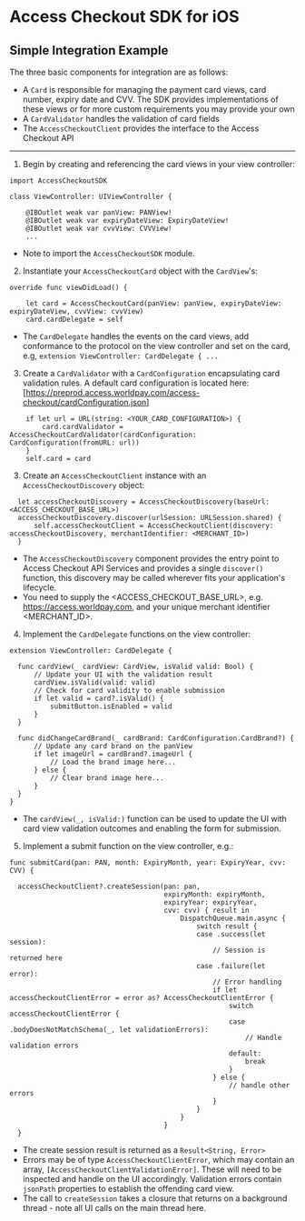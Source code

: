 # Access Checkout SDK for iOS

## Simple Integration Example

The three basic components for integration are as follows:

* A `Card` is responsible for managing the payment card views, card number, expiry date and CVV. The SDK provides implementations
of these views or for more custom requirements you may provide your own
* A `CardValidator` handles the validation of card fields
* The `AccessCheckoutClient` provides the interface to the Access Checkout API

---

1. Begin by creating and referencing the card views in your view controller:

  ```
  import AccessCheckoutSDK

  class ViewController: UIViewController {

      @IBOutlet weak var panView: PANView!
      @IBOutlet weak var expiryDateView: ExpiryDateView!
      @IBOutlet weak var cvvView: CVVView!
      ...
  ```

  * Note to import the `AccessCheckoutSDK` module.

2. Instantiate your `AccessCheckoutCard` object with the `CardView`'s:

  ```
  override func viewDidLoad() {

      let card = AccessCheckoutCard(panView: panView, expiryDateView: expiryDateView, cvvView: cvvView)
      card.cardDelegate = self
  ```

  - The `CardDelegate` handles the events on the card views, add conformance to the protocol on the view controller
  and set on the card, e.g, `extension ViewController: CardDelegate { ...`
  
  3. Create a `CardValidator` with a `CardConfiguration` encapsulating card validation rules. A default card configuration is located here:
  [https://preprod.access.worldpay.com/access-checkout/cardConfiguration.json]
```
    if let url = URL(string: <YOUR_CARD_CONFIGURATION>) {
        card.cardValidator = AccessCheckoutCardValidator(cardConfiguration: CardConfiguration(fromURL: url))
    }
    self.card = card
```

3. Create an `AccessCheckoutClient` instance with an `AccessCheckoutDiscovery` object:

  ```
    let accessCheckoutDiscovery = AccessCheckoutDiscovery(baseUrl: <ACCESS_CHECKOUT_BASE_URL>)
    accessCheckoutDiscovery.discover(urlSession: URLSession.shared) {
        self.accessCheckoutClient = AccessCheckoutClient(discovery: accessCheckoutDiscovery, merchantIdentifier: <MERCHANT_ID>)
    }
  ```

  * The `AccessCheckoutDiscovery` component provides the entry point to Access Checkout API Services and provides a single `discover()` function,
  this discovery may be called wherever fits your application's lifecycle.
  * You need to supply the <ACCESS_CHECKOUT_BASE_URL>, e.g. https://access.worldpay.com, and your unique merchant identifier <MERCHANT_ID>.

4. Implement the `CardDelegate` functions on the view controller:

  ```
  extension ViewController: CardDelegate {

    func cardView(_ cardView: CardView, isValid valid: Bool) {
        // Update your UI with the validation result
        cardView.isValid(valid: valid)
        // Check for card validity to enable submission
        if let valid = card?.isValid() {
            submitButton.isEnabled = valid
        }
    }

    func didChangeCardBrand(_ cardBrand: CardConfiguration.CardBrand?) {
        // Update any card brand on the panView
        if let imageUrl = cardBrand?.imageUrl {
            // Load the brand image here...
        } else {
            // Clear brand image here...
        }
    }
  }
  ```

  * The `cardView(_, isValid:)` function can be used to update the UI with card view validation
  outcomes and enabling the form for submission.

5. Implement a submit function on the view controller, e.g.:

  ```
  func submitCard(pan: PAN, month: ExpiryMonth, year: ExpiryYear, cvv: CVV) {

    accessCheckoutClient?.createSession(pan: pan,
                                        expiryMonth: expiryMonth,
                                        expiryYear: expiryYear,
                                        cvv: cvv) { result in
                                            DispatchQueue.main.async {
                                                switch result {
                                                case .success(let session):
                                                    // Session is returned here
                                                case .failure(let error):
                                                    // Error handling
                                                    if let accessCheckoutClientError = error as? AccessCheckoutClientError {
                                                        switch accessCheckoutClientError {
                                                        case .bodyDoesNotMatchSchema(_, let validationErrors):
                                                            // Handle validation errors
                                                        default:
                                                            break
                                                        }
                                                    } else {
                                                        // handle other errors
                                                    }
                                                }
                                            }
                                        }
    }
  ```

  * The create session result is returned as a `Result<String, Error>`
  * Errors may be of type `AccessCheckoutClientError`, which may contain an array, `[AccessCheckoutClientValidationError]`. These will
  need to be inspected and handle on the UI accordingly. Validation errors contain `jsonPath` properties to establish the offending card view.
  * The call to `createSession` takes a closure that returns on a background thread - note all UI calls on the main thread here.
